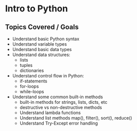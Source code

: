 # Intro to Python

## Topics Covered / Goals
- Understand basic Python syntax
- Understand variable types
- Understand basic data types
- Understand data structures:
  - lists
  - tuples
  - dictionaries
- Understand control flow in Python:
  - if-statements
  - for-loops
  - while-loops
- Understand some common built-in methods
    - built-in methods for strings, lists, dicts, etc
    - destructive vs non-destructive methods
    - Understand lambda functions
    - Understand list methods map(), filter(), sort(), reduce()
    - Understand Try-Except error handling